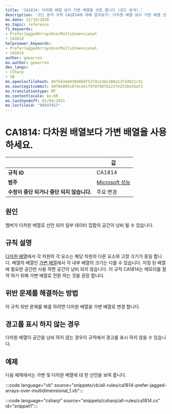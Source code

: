 ```yaml
---
title: 'CA1814: 다차원 배열 보다 가변 배열을 선호 합니다 (코드 분석).'
description: '코드 분석 규칙 CA1814에 대해 알아보기: 다차원 배열 보다 가변 배열 선호'
ms.date: 12/18/2020
ms.topic: reference
f1_keywords:
- PreferJaggedArraysOverMultidimensional
- CA1814
helpviewer_keywords:
- PreferJaggedArraysOverMultidimensional
- CA1814
author: gewarren
ms.author: gewarren
dev_langs:
- CSharp
- VB
ms.openlocfilehash: 04fb43eb030400df537dce3be388a13734921c51
ms.sourcegitcommit: 4df8e005c074ceb1f978f007b222fe253be2baf3
ms.translationtype: MT
ms.contentlocale: ko-KR
ms.lasthandoff: 02/04/2021
ms.locfileid: "99547917"
---
```

# <a name="ca1814-prefer-jagged-arrays-over-multidimensional"></a>CA1814: 다차원 배열보다 가변 배열을 사용하세요.

| | 값 |
|-|-|
| **규칙 ID** |CA1814|
| **범주** |[Microsoft 성능](performance-warnings.md)|
| **수정이 중단 되거나 중단 되지 않습니다.** |주요 변경|

## <a name="cause"></a>원인

멤버가 다차원 배열로 선언 되어 일부 데이터 집합의 공간이 낭비 될 수 있습니다.

## <a name="rule-description"></a>규칙 설명

[다차원 배열](../../../csharp/programming-guide/arrays/multidimensional-arrays.md)에서 각 차원의 각 요소는 해당 차원의 다른 요소와 고정 크기가 동일 합니다. 배열의 배열인 [가변 배열](../../../csharp/programming-guide/arrays/jagged-arrays.md)에서 각 내부 배열의 크기는 다를 수 있습니다. 지정 된 배열에 필요한 공간만 사용 하면 공간이 낭비 되지 않습니다. 이 규칙 CA1814는 메모리를 절약 하기 위해 가변 배열로 전환 하는 것을 권장 합니다.

## <a name="how-to-fix-violations"></a>위반 문제를 해결하는 방법

이 규칙 위반 문제를 해결 하려면 다차원 배열을 가변 배열로 변경 합니다.

## <a name="when-to-suppress-warnings"></a>경고를 표시 하지 않는 경우

다차원 배열이 공간을 낭비 하지 않는 경우이 규칙에서 경고를 표시 하지 않을 수 있습니다.

## <a name="example"></a>예제

다음 예제에서는 가변 및 다차원 배열에 대 한 선언을 보여 줍니다.

:::code language="vb" source="snippets/vb/all-rules/ca1814-prefer-jagged-arrays-over-multidimensional_1.vb":::

:::code language="csharp" source="snippets/csharp/all-rules/ca1814.cs" id="snippet1":::
